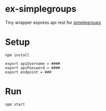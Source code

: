 # ex-simplegroups
Tiny wrapper express api rest for [simplegroups](http://www.github.com/IsmiKin/simplegroups)

# Setup

```
npm install

export apiUsername = ####
export apiPassword = ####
export endpoint = ###

```

# Run

`npm start`
